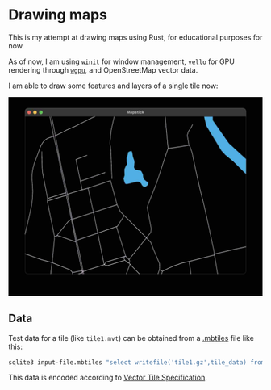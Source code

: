 # Drawing maps

This is my attempt at drawing maps using Rust, for educational purposes for now.

As of now, I am using [`winit`](https://crates.io/crates/winit) for window management,
[`vello`](https://crates.io/crates/vello) for GPU rendering through
[`wgpu`](https://github.com/gfx-rs/wgpu), and OpenStreetMap vector data.

I am able to draw some features and layers of a single tile now:

![Current Screenshot](./current-screenshot.jpg "Current Mapstick Screenshot")

## Data

Test data for a tile (like `tile1.mvt`) can be obtained from a
[.mbtiles](https://wiki.openstreetmap.org/wiki/MBTiles) file like this:

```bash
sqlite3 input-file.mbtiles "select writefile('tile1.gz',tile_data) from tiles limit 1"
```

This data is encoded according to [Vector Tile Specification](https://github.com/mapbox/vector-tile-spec/tree/master/2.1).
